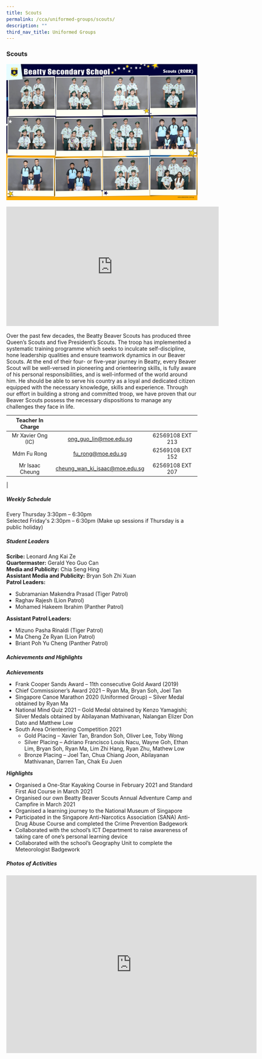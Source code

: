 ```yaml
---
title: Scouts
permalink: /cca/uniformed-groups/scouts/
description: ""
third_nav_title: Uniformed Groups
---
```

### **Scouts**
![Scouts](/images/CCA%202022/scouts.png)

<iframe allowfullscreen="" allow="accelerometer; autoplay; clipboard-write; encrypted-media; gyroscope; picture-in-picture" frameborder="0" title="Beatty Secondary School - Scouts" src="https://www.youtube.com/embed/XKI6k-AfPJY" height="315" width="560"></iframe>

Over the past few decades, the Beatty Beaver Scouts has produced three Queen’s Scouts and five President’s Scouts. The troop has implemented a systematic training programme which seeks to inculcate self-discipline, hone leadership qualities and ensure teamwork dynamics in our Beaver Scouts. At the end of their four- or five-year journey in Beatty, every Beaver Scout will be well-versed in pioneering and orienteering skills, is fully aware of his personal responsibilities, and is well-informed of the world around him. He should be able to serve his country as a loyal and dedicated citizen equipped with the necessary knowledge, skills and experience. Through our effort in building a strong and committed troop, we have proven that our Beaver Scouts possess the necessary dispositions to manage any challenges they face in life.

| Teacher In Charge |  |  |
|:---:|:---:|:---:|
| Mr Xavier Ong (IC) |	ong_guo_lin@moe.edu.sg |	62569108 EXT 213 |
| Mdm Fu Rong |	fu_rong@moe.edu.sg |	62569108 EXT 152 |
| Mr Isaac Cheung |	cheung_wan_ki_isaac@moe.edu.sg |	62569108 EXT 207 |
|

##### **Weekly Schedule**
Every Thursday 3:30pm – 6:30pm<br>
Selected Friday's 2:30pm – 6:30pm (Make up sessions if Thursday is a public holiday)
 
##### **Student Leaders**
**Scribe:**&nbsp;Leonard Ang Kai Ze  <br>
**Quartermaster:**&nbsp;Gerald Yeo Guo Can  <br>
**Media and Publicity:**&nbsp;Chia Seng Hing  <br>
**Assistant Media and Publicity:**&nbsp;Bryan Soh Zhi Xuan  <br>
**Patrol Leaders:**  <br>
*   Subramanian Makendra Prasad (Tiger Patrol)
*   Raghav Rajesh (Lion Patrol)
*   Mohamed Hakeem Ibrahim (Panther Patrol)

**Assistant Patrol Leaders:**  
*   Mizuno Pasha Rinaldi (Tiger Patrol)
*   Ma Cheng Ze Ryan (Lion Patrol)
*   Briant Poh Yu Cheng (Panther Patrol)

##### **Achievements and Highlights** 
_**Achievements**_
*   Frank Cooper Sands Award – 11th consecutive Gold Award (2019)
*   Chief Commissioner’s Award 2021 – Ryan Ma, Bryan Soh, Joel Tan
*   Singapore Canoe Marathon 2020 (Uniformed Group) – Silver Medal obtained by Ryan Ma
*   National Mind Quiz 2021 – Gold Medal obtained by Kenzo Yamagishi; Silver Medals obtained by Abilayanan Mathivanan, Nalangan Elizer Don Dato and Matthew Low
*   South Area Orienteering Competition 2021
	*   Gold Placing – Xavier Tan, Brandon Soh, Oliver Lee, Toby Wong
	*   Silver Placing – Adriano Francisco Louis Nacu, Wayne Goh, Ethan Lim, Bryan Soh, Ryan Ma, Lim Zhi Hang, Ryan Zhu, Mathew Low
	*   Bronze Placing – Joel Tan, Chua Chiang Joon, Abilayanan Mathivanan, Darren Tan, Chak Eu Juen

**_Highlights_**
*   Organised a One-Star Kayaking Course in February 2021 and Standard First Aid Course in March 2021
*   Organised our own Beatty Beaver Scouts Annual Adventure Camp and Campfire in March 2021
*   Organised a learning journey to the National Museum of Singapore
*   Participated in the Singapore Anti-Narcotics Association (SANA) Anti-Drug Abuse Course and completed the Crime Prevention Badgework
*   Collaborated with the school’s ICT Department to raise awareness of taking care of one’s personal learning device
*   Collaborated with the school’s Geography Unit to complete the Meteorologist Badgework

##### Photos of Activities

<iframe allowfullscreen="true" height="469" width="660" frameborder="0" src="https://docs.google.com/presentation/d/e/2PACX-1vSbFAamwXVvb9UUVMgCCwygSLtETBk0zUPS4V8SlPuRr5-JNwm89Yi4NreLF-189m8jOy9vjVe7yfQS/embed?start=false&amp;loop=false&amp;delayms=3000"></iframe>